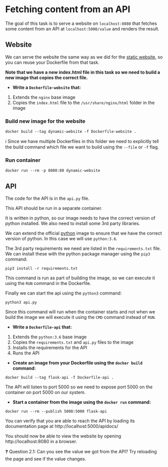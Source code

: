 # Fetching content from an API

The goal of this task is to serve a website on `localhost:8080` that fetches some content from an API at `localhost:5000/value` and renders the result.

## Website
We can serve the website the same way as we did for the [static website](../01_static_website), so you can reuse your Dockerfile from that task.

**Note that we have a new index.html file in this task so we need to build a new image that copies the correct file.**

- **Write a `Dockerfile-website` that:**
1) Extends the `nginx` base image
2) Copies the `index.html` file to the `/usr/share/nginx/html` folder in the image

### Build new image for the website
```
docker build --tag dynamic-website -f Dockerfile-website .
```

:information_source: Since we have multiple Dockerfiles in this folder we need to explicitly tell the build command which file we want to build using the `--file` or `-f` flag.

### Run container
```
docker run --rm -p 8080:80 dynamic-website
```

## API
The code for the API is in the `api.py` file.

This API should be run in a separate container.

It is written in python, so our image needs to have the correct version of python installed. We also need to install some 3rd party libraries.

We can extend the official [python](https://hub.docker.com/_/python) image to ensure that we have the correct version of python. In this case we will use `python:3.6`.

The 3rd party requirements we need are listed in the `requirements.txt` file. We can install these with the python package manager using the `pip3` command:

```
pip3 install -r requirements.txt
```

This command is run as part of building the image, so we can execute it using the `RUN` command in the Dockerfile.

Finally we can start the api using the `python3` command:
```
python3 api.py
```

Since this command will run when the container starts and not when we build the image we will execute it using the `CMD` command instead of `RUN`.

- **Write a `Dockerfile-api` that:**
1) Extends the `python:3.6` base image
2) Copies the `requirements.txt` and `api.py` files to the image
3) Installs the requirements for the API
4) Runs the API

- **Create an image from your Dockerfile using the `docker build` command:**
```
docker build --tag flask-api -f Dockerfile-api .
```

The API will listen to port 5000 so we need to expose port 5000 on the container on port 5000 on our system.

- **Start a container from the image using the `docker run` command:**
```
docker run --rm --publish 5000:5000 flask-api
```

You can verify that you are able to reach the API by loading its documentation page at http://localhost:5000/apidocs/

You should now be able to view the website by opening http://localhost:8080 in a browser.

:question: Question 2.1: Can you see the value we got from the API? Try reloading the page and see if the value changes.
